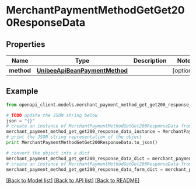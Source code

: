 # MerchantPaymentMethodGetGet200ResponseData


## Properties

Name | Type | Description | Notes
------------ | ------------- | ------------- | -------------
**method** | [**UnibeeApiBeanPaymentMethod**](UnibeeApiBeanPaymentMethod.md) |  | [optional] 

## Example

```python
from openapi_client.models.merchant_payment_method_get_get200_response_data import MerchantPaymentMethodGetGet200ResponseData

# TODO update the JSON string below
json = "{}"
# create an instance of MerchantPaymentMethodGetGet200ResponseData from a JSON string
merchant_payment_method_get_get200_response_data_instance = MerchantPaymentMethodGetGet200ResponseData.from_json(json)
# print the JSON string representation of the object
print MerchantPaymentMethodGetGet200ResponseData.to_json()

# convert the object into a dict
merchant_payment_method_get_get200_response_data_dict = merchant_payment_method_get_get200_response_data_instance.to_dict()
# create an instance of MerchantPaymentMethodGetGet200ResponseData from a dict
merchant_payment_method_get_get200_response_data_form_dict = merchant_payment_method_get_get200_response_data.from_dict(merchant_payment_method_get_get200_response_data_dict)
```
[[Back to Model list]](../README.md#documentation-for-models) [[Back to API list]](../README.md#documentation-for-api-endpoints) [[Back to README]](../README.md)


